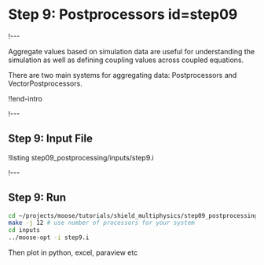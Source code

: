 # Step 9: Postprocessors id=step09

!---

Aggregate values based on simulation data are useful for understanding the simulation as well
as defining coupling values across coupled equations.

There are two main systems for aggregating data: Postprocessors and VectorPostprocessors.

!!end-intro

!---

## Step 9: Input File

!listing step09_postprocessing/inputs/step9.i

!---

## Step 9: Run

```bash
cd ~/projects/moose/tutorials/shield_multiphysics/step09_postprocessing
make -j 12 # use number of processors for your system
cd inputs
../moose-opt -i step9.i
```

Then plot in python, excel, paraview etc
